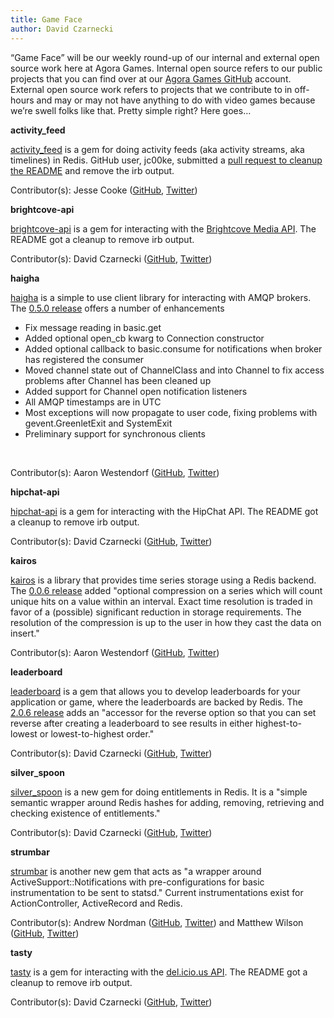 ```yaml
---
title: Game Face
author: David Czarnecki
---
```

“Game Face” will be our weekly round-up of our internal and external open source work here at Agora Games. Internal open source refers to our public projects that you can find over at our [Agora Games GitHub](https://github.com/agoragames/) account. External open source work refers to projects that we contribute to in off-hours and may or may not have anything to do with video games because we’re swell folks like that. Pretty simple right? Here goes…

 **activity_feed**

 [activity_feed](https://github.com/agoragames/activity_feed/) is a gem for doing activity feeds (aka activity streams, aka timelines) in Redis. GitHub user, jc00ke, submitted a [pull request to cleanup the README](https://github.com/agoragames/activity_feed/pull/4) and remove the irb output.

 Contributor(s): Jesse Cooke ([GitHub](https://github.com/jc00ke/), [Twitter](https://twitter.com/#!/jc00ke))

 **brightcove-api**

 [brightcove-api](https://github.com/BrightcoveOS/Ruby-MAPI-Wrapper) is a gem for interacting with the [Brightcove Media API](http://docs.brightcove.com/en/media/). The README got a cleanup to remove irb output.

 Contributor(s): David Czarnecki ([GitHub](https://github.com/czarneckid/), [Twitter](https://twitter.com/#!/czarneckid))

 **haigha**

 [haigha](https://github.com/agoragames/haigha/) is a simple to use client library for interacting with AMQP brokers. The [0.5.0 release](https://github.com/agoragames/haigha/blob/master/CHANGELOG) offers a number of enhancements

- Fix message reading in basic.get
- Added optional open_cb kwarg to Connection constructor
- Added optional callback to basic.consume for notifications when broker has registered the consumer
- Moved channel state out of ChannelClass and into Channel to fix access problems after Channel has been cleaned up
- Added support for Channel open notification listeners
- All AMQP timestamps are in UTC
- Most exceptions will now propagate to user code, fixing problems with gevent.GreenletExit and SystemExit
- Preliminary support for synchronous clients

 

 Contributor(s): Aaron Westendorf ([GitHub](https://github.com/awestendorf/), [Twitter](https://twitter.com/#%21/WashUffize))

 **hipchat-api**

 [hipchat-api](https://github.com/czarneckid/hipchat-api) is a gem for interacting with the HipChat API. The README got a cleanup to remove irb output.

 Contributor(s): David Czarnecki ([GitHub](https://github.com/czarneckid/), [Twitter](https://twitter.com/#!/czarneckid))

 **kairos**

 [kairos](https://github.com/agoragames/kairos) is a library that provides time series storage using a Redis backend. The [0.0.6 release](https://github.com/agoragames/kairos/blob/master/CHANGELOG) added "optional compression on a series which will count unique hits on a value within an interval. Exact time resolution is traded in favor of a (possible) significant reduction in storage requirements. The resolution of the compression is up to the user in how they cast the data on insert."

 Contributor(s): Aaron Westendorf ([GitHub](https://github.com/awestendorf/), [Twitter](https://twitter.com/#%21/WashUffize))

 **leaderboard**

 [leaderboard](https://github.com/agoragames/leaderboard) is a gem that allows you to develop leaderboards for your application or game, where the leaderboards are backed by Redis. The [2.0.6 release](https://github.com/agoragames/leaderboard/blob/master/CHANGELOG.markdown) adds an "accessor for the reverse option so that you can set reverse after creating a leaderboard to see results in either highest-to-lowest or lowest-to-highest order."

 Contributor(s): David Czarnecki ([GitHub](https://github.com/czarneckid/), [Twitter](https://twitter.com/#!/czarneckid))

 **silver_spoon**

 [silver_spoon](https://github.com/agoragames/silver_spoon) is a new gem for doing entitlements in Redis. It is a "simple semantic wrapper around Redis hashes for adding, removing, retrieving and checking existence of entitlements."

 Contributor(s): David Czarnecki ([GitHub](https://github.com/czarneckid/), [Twitter](https://twitter.com/#!/czarneckid))

 **strumbar**

[strumbar](https://github.com/agoragames/strumbar) is another new gem that acts as "a wrapper around ActiveSupport::Notifications with pre-configurations for basic instrumentation to be sent to statsd." Current instrumentations exist for ActionController, ActiveRecord and Redis.

Contributor(s): Andrew Nordman ([GitHub](https://github.com/Cadwallion/), [Twitter](https://twitter.com/#%21/Cadwallion)) and Matthew Wilson ([GitHub](https://github.com/hypomodern/), [Twitter](https://twitter.com/#%21/hypomodern))

 **tasty**

 [tasty](https://github.com/czarneckid/tasty) is a gem for interacting with the [del.icio.us API](http://www.delicious.com/help/api/). The README got a cleanup to remove irb output.

 Contributor(s): David Czarnecki ([GitHub](https://github.com/czarneckid/), [Twitter](https://twitter.com/#!/czarneckid))
